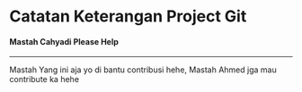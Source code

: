 # Catatan Keterangan Project Git

#### Mastah Cahyadi Please Help
---

Mastah Yang ini aja yo di bantu contribusi hehe, Mastah Ahmed jga mau contribute ka hehe
